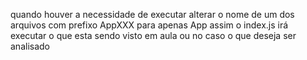 quando houver a necessidade de executar alterar o nome de um dos arquivos com prefixo AppXXX para apenas App assim o index.js irá executar o que esta sendo visto em aula ou no caso o que deseja ser analisado
